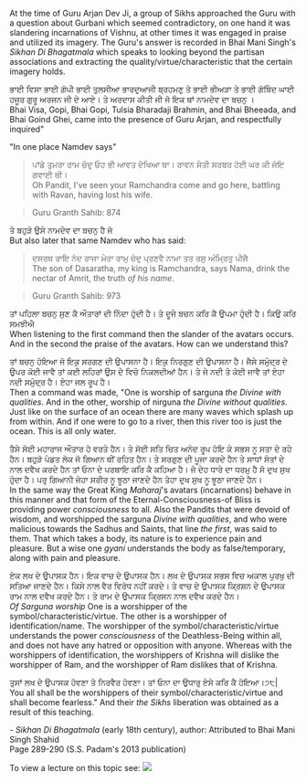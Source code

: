 At the time of Guru Arjan Dev Ji, a group of Sikhs approached the Guru with a question about Gurbani which seemed contradictory, on one hand it was slandering incarnations of Vishnu, at other times it was engaged in praise and utilized its imagery. The Guru's answer is recorded in Bhai Mani Singh's _Sikhan Di Bhagatmala_ which speaks to looking beyond the partisan associations and extracting the quality/virtue/characteristic that the certain imagery holds. 

ਭਾਈ ਵਿਸਾ ਭਾਈ ਗੋਪੀ ਭਾਈ ਤੁਲਸੀਆ ਭਾਰਦੁਆਜੀ ਬ੍ਰਹਮਣੁ ਤੇ ਭਾਈ ਭੀਅੜਾ ਤੇ ਭਾਈ ਗੋਬਿੰਦ ਘਾਈ ਹਜੂਰ ਗੁਰੂ ਅਰਜਨ ਜੀ ਦੇ ਆਏ। ਤੇ ਅਰਦਾਸ ਕੀਤੀ ਜੀ ਜੋ ਇਕ ਥਾਂ ਨਾਮਦੇਵ ਦਾ ਬਚਨੁ ।  
Bhai Visa, Gopi, Bhai Gopi, Tulsia Bharadaji Brahmin, and Bhai Bheeada, and Bhai Goind Ghei, came into the presence of Guru Arjan, and respectfully inquired"

"In one place Namdev says"

> ਪਾਂਡੇ ਤੁਮਰਾ ਰਾਮ ਚੰਦੁ ਓਹ ਭੀ ਆਵਤ ਦੇਖਿਆ ਥਾ। ਰਾਵਨ ਸੇਤੀ ਸਰਬਰ ਹੋਈ ਘਰ ਕੀ ਜੋਇ ਗਵਾਈ ਥੀ।  
> Oh Pandit, I've seen your Ramchandra come and go here, battling with Ravan, having lost his wife. 

> Guru Granth Sahib: 874


ਤੇ ਬਹੁੜੋ ਉਸੇ ਨਾਮਦੇਵ ਦਾ ਬਚਨੁ ਹੈ ਜੋ  
But also later that same Namdev who has said:


> ਦਸਰਥ ਰਾਇ ਨੰਦ ਰਾਜਾ ਮੇਰਾ ਰਾਮੁ ਚੰਦੁ ਪ੍ਰਣਵੈ ਨਾਮਾ ਤਤ ਰਸੁ ਅੰਮ੍ਰਿਤੁ ਪੀਜੈ  
> The son of Dasaratha, my king is Ramchandra, says Nama, drink the nectar of Amrit, the truth *of his name*. 

> Guru Granth Sahib: 973


ਤਾਂ ਪਹਿਲਾ ਬਚਨੁ ਸੁਣ ਕੈ ਔਤਾਰਾਂ ਦੀ ਨਿੰਦਾ ਹੁੰਦੀ ਹੈ। ਤੇ ਦੂਜੇ ਬਚਨ ਕਰਿ ਕੈ ਉਪਮਾ ਹੁੰਦੀ ਹੈ। ਕਿਉ ਕਰਿ ਸਮਝੀਐ  
When listening to the first command then the slander of the avatars occurs. And in the second the praise of the avatars. How can we understand this? 


ਤਾਂ ਬਚਨੁ ਹੋਇਆ ਜੋ ਇਕੁ ਸਰਗਣ ਦੀ ਉਪਾਸਨਾ ਹੈ। ਇਕੁ ਨਿਰਗੁਣ ਦੀ ਉਪਾਸਨਾ ਹੈ। ਜੈਸੇ ਸਮੁੰਦ੍ਰ ਦੇ ਉਪਰ ਕੋਈ ਜਾਵੈ ਤਾਂ ਕਈ ਲਹਿਰਾਂ ਉਸ ਦੇ ਵਿਚੋ ਨਿਕਲਦੀਆਂ ਹੈਨ। ਤੇ ਜੇ ਨਦੀ ਤੇ ਕੋਈ ਜਾਵੈ ਤਾਂ ਏਹਾ ਨਦੀ ਸਮੁੰਦ੍ਰ ਹੈ। ਏਹਾ ਜਲ ਰੂਪ ਹੈ।  
Then a command was made, "One is worship of sarguna *the Divine with qualities*. And in the other, worship of nirguna *the Divine without qualities*. Just like on the surface of an ocean there are many waves which splash up from within. And if one were to go to a river, then this river too is just the ocean. This is all only water. 

ਤੈਸੇ ਸੋਈ ਮਹਾਰਾਜ ਔਤਾਰ ਹੋ ਵਰਤੇ ਹੈਨ। ਤੇ ਸੋਈ ਸਤਿ ਚਿਤ ਅਨੰਦ ਰੂਪ ਹੋਇ ਕੇ ਸਭਸ ਨੂ ਸਤਾ ਦੇ ਰਹੇ ਹੈਨ। ਬਹੁੜੋ ਪੰਡਤ ਲੋਕ ਜੋ ਗਿਆਨ ਥੀਂ ਰਹਿਤ ਹੈਨ। ਤੇ ਸਰਗੁਣ ਦੀ ਪੂਜਾ ਕਰਦੇ ਹੈਨ ਤੇ ਸਾਧਾਂ ਸੰਤਾਂ ਦੇ ਨਾਲ ਦਵੈਖ ਕਰਦੇ ਹੈਨ ਤਾਂ ਓਨਾ ਦੇ ਪਰਥਾਇ ਕਰਿ ਕੈ ਕਹਿਆ ਹੈ। ਜੋ ਦੇਹ ਧਾਰੇ ਦਾ ਧਰਮੁ ਹੈ ਸੋ ਦੁਖ ਸੁਖ ਹੁੰਦਾ ਹੈ। ਪਰੁ ਗਿਆਨੀ ਜੇਹਾ ਸਰੀਰ ਨੂ ਝੂਠਾ ਜਾਣਦੇ ਹੈਨ ਤੇਹਾ ਦੁਖ ਸੁਖ ਨੂ ਝੂਠਾ ਜਾਣਦੇ ਹੈਨ।  
In the same way the Great King *Maharaj*'s avatars (incarnations) behave in this manner and that form of the Eternal-Consciousness-of Bliss is providing power *consciousness* to all. Also the Pandits that were devoid of wisdom, and worshipped the sarguna *Divine with qualities*, and who were malicious towards the Sadhus and Saints, that line *the first*, was said to them. That which takes a body, its nature is to experience pain and pleasure. But a wise one *gyani* understands the body as false/temporary, along with pain and pleasure. 

ਏਕ ਲਖ ਦੇ ਉਪਾਸਕ ਹੈਨ। ਇਕ ਵਾਚ ਦੇ ਉਪਾਸਕ ਹੈਨ। ਲਖ ਦੇ ਉਪਾਸਕ ਸਭਸ ਵਿਚ ਅਕਾਲ ਪੁਰਖੁ ਦੀ ਸਤਿਆ ਜਾਣਦੇ ਹੈਨ। ਕਿਸੇ ਨਾਲ ਵੈਰ ਵਿਰੋਧ ਨਹੀਂ ਕਰਦੇ। ਤੇ ਵਾਚ ਦੇ ਉਪਾਸਕ ਕ੍ਰਿਸ਼ਨ ਦੇ ਉਪਾਸਕ ਰਾਮ ਨਾਲ ਦਵੈਖ ਕਰਦੇ ਹੈਨ। ਤੇ ਰਾਮ ਦੇ ਉਪਾਸਕ ਕ੍ਰਿਸਨ ਨਾਲ ਦਵੈਖ ਕਰਦੇ ਹੈਨ।  
*Of Sarguna worship* One is a worshipper of the symbol/characteristic/virtue. The other is a worshipper of identification/name. The worshipper of the symbol/characteristic/virtue understands the power *consciousness* of the Deathless-Being within all, and does not have any hatred or opposition with anyone. Whereas with the worshippers of identification, the worshippers of Krishna will dislike the worshipper of Ram, and the worshipper of Ram dislikes that of Krishna. 

ਤੁਸਾਂ ਲਖ ਦੇ ਉਪਾਸਕ ਹੋਵਣਾ ਤੇ ਨਿਰਵੈਰ ਹੋਵਣਾ। ਤਾਂ ਓਨਾ ਦਾ ਉਧਾਰੁ ਏਸੇ ਕਰਿ ਕੈ ਹੋਇਆ।੭੮|  
You all shall be the worshippers of their symbol/characteristic/virtue and shall become fearless." And their *the Sikhs* liberation was obtained as a result of this teaching. 

_- Sikhan Di Bhagatmala_ (early 18th century), author: Attributed to Bhai Mani Singh Shahid  
Page 289-290 (S.S. Padam's 2013 publication)

To view a lecture on this topic see:
![](https://www.youtube.com/watch?v=KzpgNPYcdVc&t=)
